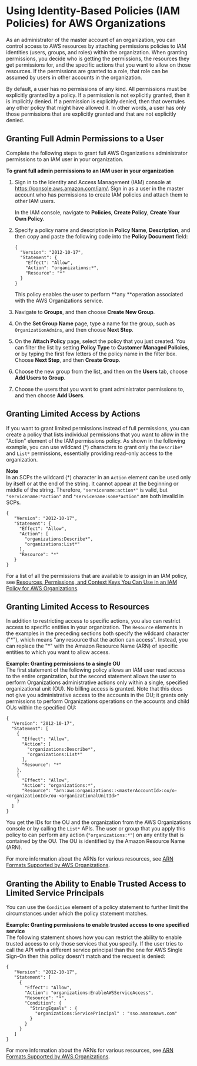 # Using Identity\-Based Policies \(IAM Policies\) for AWS Organizations<a name="orgs_permissions_iam-policies"></a>

As an administrator of the master account of an organization, you can control access to AWS resources by attaching permissions policies to IAM identities \(users, groups, and roles\) within the organization\. When granting permissions, you decide who is getting the permissions, the resources they get permissions for, and the specific actions that you want to allow on those resources\. If the permissions are granted to a role, that role can be assumed by users in other accounts in the organization\.

By default, a user has no permissions of any kind\. All permissions must be explicitly granted by a policy\. If a permission is not explicitly granted, then it is implicitly denied\. If a permission is explicitly denied, then that overrules any other policy that might have allowed it\. In other words, a user has only those permissions that are explicitly granted and that are not explicitly denied\.

## Granting Full Admin Permissions to a User<a name="orgs_permissions_grant-admin-actions"></a>

Complete the following steps to grant full AWS Organizations administrator permissions to an IAM user in your organization\.

**To grant full admin permissions to an IAM user in your organization**

1. Sign in to the Identity and Access Management \(IAM\) console at [https://console\.aws\.amazon\.com/iam/](https://console.aws.amazon.com/iam/)\. Sign in as a user in the master account who has permissions to create IAM policies and attach them to other IAM users\.

   In the IAM console, navigate to **Policies**, **Create Policy**, **Create Your Own Policy**\.

1. Specify a policy name and description in **Policy Name**, **Description**, and then copy and paste the following code into the **Policy Document** field:

   ```
   {
     "Version": "2012-10-17",
     "Statement": {
       "Effect": "Allow",
       "Action": "organizations:*",
       "Resource": "*"
     }
   }
   ```

   This policy enables the user to perform **any **operation associated with the AWS Organizations service\. 

1. Navigate to **Groups**, and then choose **Create New Group**\.

1. On the **Set Group Name** page, type a name for the group, such as `OrganizationAdmins`, and then choose **Next Step**\.

1. On the **Attach Policy** page, select the policy that you just created\. You can filter the list by setting **Policy Type** to **Customer Managed Policies**, or by typing the first few letters of the policy name in the filter box\. Choose **Next Step**, and then **Create Group**\.

1. Choose the new group from the list, and then on the **Users** tab, choose **Add Users to Group**\.

1. Choose the users that you want to grant administrator permissions to, and then choose **Add Users**\.

## Granting Limited Access by Actions<a name="orgs_permissions_grant-limited-actions"></a>

If you want to grant limited permissions instead of full permissions, you can create a policy that lists individual permissions that you want to allow in the "Action" element of the IAM permissions policy\. As shown in the following example, you can use wildcard \(\*\) characters to grant only the `Describe*` and `List*` permissions, essentially providing read\-only access to the organization\.

**Note**  
In an SCPs the wildcard \(\*\) character in an `Action` element can be used only by itself or at the end of the string\. It cannot appear at the beginning or middle of the string\. Therefore, `"servicename:action*"` is valid, but `"servicename:*action"` and `"servicename:some*action"` are both invalid in SCPs\.

```
{
   "Version": "2012-10-17",
   "Statement": {
     "Effect": "Allow",
     "Action": [
       "organizations:Describe*", 
       "organizations:List*" 
     ],
     "Resource": "*"
   }
}
```

For a list of all the permissions that are available to assign in an IAM policy, see [Resources, Permissions, and Context Keys You Can Use in an IAM Policy for AWS Organizations](orgs_reference_iam-permissions.md)\.

## Granting Limited Access to Resources<a name="orgs_permissions_grant-limited-resources"></a>

In addition to restricting access to specific actions, you also can restrict access to specific entities in your organization\. The `Resource` elements in the examples in the preceding sections both specify the wildcard character \("\*"\), which means "any resource that the action can access"\. Instead, you can replace the "\*" with the Amazon Resource Name \(ARN\) of specific entities to which you want to allow access\. 

**Example: Granting permissions to a single OU**  
The first statement of the following policy allows an IAM user read access to the entire organization, but the second statement allows the user to perform Organizations administrative actions only within a single, specified organizational unit \(OU\)\. No billing access is granted\. Note that this does not give you administrative access to the accounts in the OU; it grants only permissions to perform Organizations operations on the accounts and child OUs within the specified OU:

```
{
  "Version": "2012-10-17",
  "Statement": [
    {
      "Effect": "Allow",
      "Action": [
        "organizations:Describe*", 
        "organizations:List*" 
      ],
      "Resource": "*"
    },
    {
      "Effect": "Allow",
      "Action": "organizations:*",
      "Resource": "arn:aws:organizations::<masterAccountId>:ou/o-<organizationId>/ou-<organizationalUnitId>"
    }
  ]
}
```

You get the IDs for the OU and the organization from the AWS Organizations console or by calling the `List*` APIs\. The user or group that you apply this policy to can perform any action \(`"organizations:*"`\) on any entity that is contained by the OU\. The OU is identified by the Amazon Resource Name \(ARN\)\. 

For more information about the ARNs for various resources, see [ARN Formats Supported by AWS Organizations](orgs_reference_arn-formats.md)\. 

## Granting the Ability to Enable Trusted Access to Limited Service Principals<a name="orgs_permissions_grant-trusted-access-condition"></a>

You can use the `Condition` element of a policy statement to further limit the circumstances under which the policy statement matches\.

**Example: Granting permissions to enable trusted access to one specified service**  
The following statement shows how you can restrict the ability to enable trusted access to only those services that you specify\. If the user tries to call the API with a different service principal than the one for AWS Single Sign\-On then this policy doesn't match and the request is denied:

```
{
   "Version": "2012-10-17",
   "Statement": [
     {
       "Effect": "Allow",
       "Action": "organizations:EnableAWSServiceAccess",
       "Resource": "*",
       "Condition": { 
         "StringEquals" : {
           "organizations:ServicePrincipal" : "sso.amazonaws.com"
         }
       }
     }
   ]
}
```

For more information about the ARNs for various resources, see [ARN Formats Supported by AWS Organizations](orgs_reference_arn-formats.md)\. 